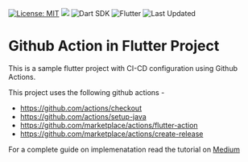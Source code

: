 [![License: MIT](https://img.shields.io/badge/License-MIT-yellow.svg)](https://opensource.org/licenses/MIT)
![](https://github.com/nabilnalakath/flutter-action/workflows/main.yml/badge.svg)
![Dart SDK](https://img.shields.io/badge/Dart-3.7.2-blue)
![Flutter](https://img.shields.io/badge/Flutter-stable-blue)
![Last Updated](https://img.shields.io/badge/Last%20Updated-May%202025-blue)


# Github Action in Flutter Project

This is a sample flutter project with CI-CD configuration using Github Actions.

This project uses the following github actions -

* https://github.com/actions/checkout
* https://github.com/actions/setup-java
* https://github.com/marketplace/actions/flutter-action
* https://github.com/marketplace/actions/create-release

For a complete guide on implemenatation read the tutorial on [Medium](https://medium.com/better-programming/ci-cd-for-flutter-apps-using-github-actions-b833f8f7aac)
